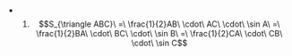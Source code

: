 - 1. $$S_{\triangle ABC}\ =\ \frac{1}{2}AB\ \cdot\ AC\ \cdot\ \sin A\ =\ \frac{1}{2}BA\ \cdot\ BC\ \cdot\ \sin B\ =\ \frac{1}{2}CA\ \cdot\ CB\ \cdot\ \sin C$$